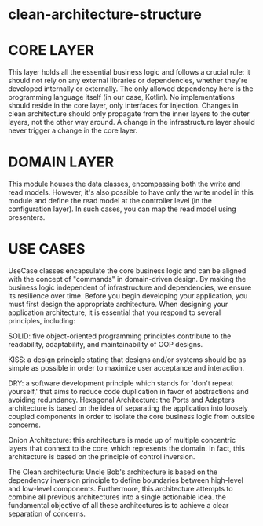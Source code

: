 # clean-architecture-structure
# CORE LAYER
This layer holds all the essential business logic and follows a crucial rule: it should not rely on any external libraries or dependencies, whether they're developed internally or externally. The only allowed dependency here is the programming language itself (in our case, Kotlin). No implementations should reside in the core layer, only interfaces for injection. Changes in clean architecture should only propagate from the inner layers to the outer layers, not the other way around. A change in the infrastructure layer should never trigger a change in the core layer.
# DOMAIN LAYER
This module houses the data classes, encompassing both the write and read models. However, it's also possible to have only the write model in this module and define the read model at the controller level (in the configuration layer). In such cases, you can map the read model using presenters.
# USE CASES
UseCase classes encapsulate the core business logic and can be aligned with the concept of "commands" in domain-driven design. By making the business logic independent of infrastructure and dependencies, we ensure its resilience over time.
Before you begin developing your application, you must first design the appropriate architecture.
When designing your application architecture, it is essential that you respond to several principles, including:

SOLID: five object-oriented programming principles contribute to the readability, adaptability, and maintainability of OOP designs.

KISS: a design principle stating that designs and/or systems should be as simple as possible in order to maximize user acceptance and interaction.

DRY: a software development principle which stands for 'don't repeat yourself,' that aims to reduce code duplication in favor of abstractions and avoiding redundancy.
Hexagonal Architecture: the Ports and Adapters architecture is based on the idea of separating the application into loosely coupled components in order to isolate the core business logic from outside concerns.

Onion Architecture: this architecture is made up of multiple concentric layers that connect to the core, which represents the domain. In fact, this architecture is based on the principle of control inversion.

The Clean architecture: Uncle Bob's architecture is based on the dependency inversion principle to define boundaries between high-level and low-level components. Furthermore, this architecture attempts to combine all previous architectures into a single actionable idea.
the fundamental objective of all these architectures is to achieve a clear separation of concerns.
